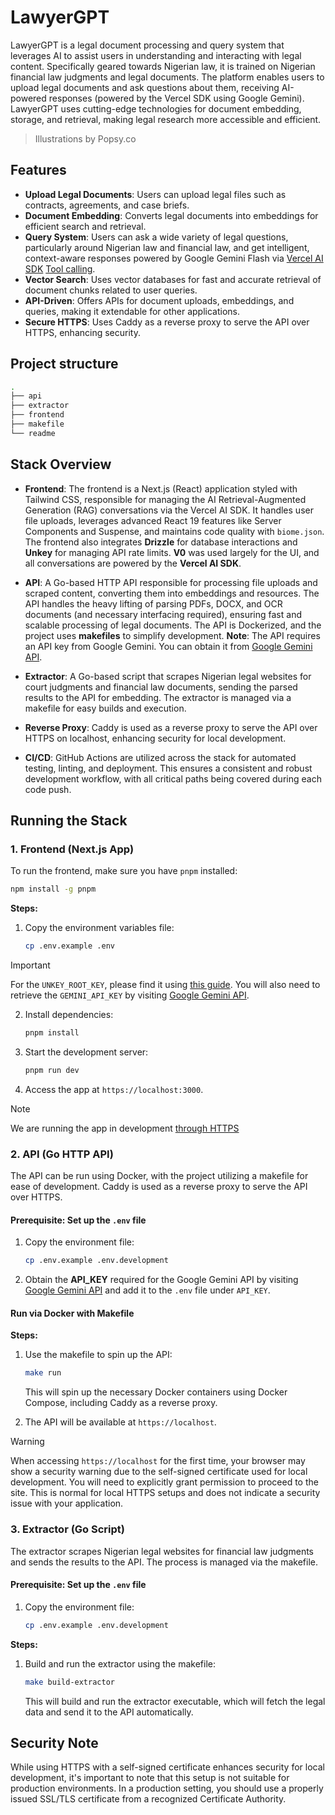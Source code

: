 # LawyerGPT

LawyerGPT is a legal document processing and query system that leverages AI to assist users in understanding and interacting with legal content. Specifically geared towards Nigerian law, it is trained on Nigerian financial law judgments and legal documents. The platform enables users to upload legal documents and ask questions about them, receiving AI-powered responses (powered by the Vercel SDK using Google Gemini). LawyerGPT uses cutting-edge technologies for document embedding, storage, and retrieval, making legal research more accessible and efficient.

> Illustrations by Popsy.co

## Features

- **Upload Legal Documents**: Users can upload legal files such as contracts, agreements, and case briefs.
- **Document Embedding**: Converts legal documents into embeddings for efficient search and retrieval.
- **Query System**: Users can ask a wide variety of legal questions, particularly around Nigerian law and financial law, and get intelligent, context-aware responses powered by Google Gemini Flash via [Vercel AI SDK](https://sdk.vercel.ai/docs/introduction) [Tool calling](https://sdk.vercel.ai/docs/ai-sdk-core/tools-and-tool-calling).
- **Vector Search**: Uses vector databases for fast and accurate retrieval of document chunks related to user queries.
- **API-Driven**: Offers APIs for document uploads, embeddings, and queries, making it extendable for other applications.
- **Secure HTTPS**: Uses Caddy as a reverse proxy to serve the API over HTTPS, enhancing security.

## Project structure

```bash
.
├── api
├── extractor
├── frontend
├── makefile
└── readme
```

## Stack Overview

- **Frontend**: The frontend is a Next.js (React) application styled with Tailwind CSS, responsible for managing the AI Retrieval-Augmented Generation (RAG) conversations via the Vercel AI SDK. It handles user file uploads, leverages advanced React 19 features like Server Components and Suspense, and maintains code quality with `biome.json`. The frontend also integrates **Drizzle** for database interactions and **Unkey** for managing API rate limits. **V0** was used largely for the UI, and all conversations are powered by the **Vercel AI SDK**.

- **API**: A Go-based HTTP API responsible for processing file uploads and scraped content, converting them into embeddings and resources. The API handles the heavy lifting of parsing PDFs, DOCX, and OCR documents (and necessary interfacing required), ensuring fast and scalable processing of legal documents. The API is Dockerized, and the project uses **makefiles** to simplify development. **Note**: The API requires an API key from Google Gemini. You can obtain it from [Google Gemini API](https://ai.google.dev/gemini-api/docs/api-key).

- **Extractor**: A Go-based script that scrapes Nigerian legal websites for court judgments and financial law documents, sending the parsed results to the API for embedding. The extractor is managed via a makefile for easy builds and execution.

- **Reverse Proxy**: Caddy is used as a reverse proxy to serve the API over HTTPS on localhost, enhancing security for local development.

- **CI/CD**: GitHub Actions are utilized across the stack for automated testing, linting, and deployment. This ensures a consistent and robust development workflow, with all critical paths being covered during each code push.

## Running the Stack

### 1. **Frontend (Next.js App)**

To run the frontend, make sure you have `pnpm` installed:

```bash
npm install -g pnpm
```

**Steps:**

1. Copy the environment variables file:

   ```bash
   cp .env.example .env
   ```

> [!IMPORTANT]
> For the `UNKEY_ROOT_KEY`, please find
> it using [this guide](https://www.unkey.com/docs/ratelimiting/introduction).
> You will also need to retrieve the `GEMINI_API_KEY` by visiting [Google Gemini API](https://ai.google.dev/gemini-api/docs/api-key).

2. Install dependencies:

   ```bash
   pnpm install
   ```

3. Start the development server:

   ```bash
   pnpm run dev
   ```

4. Access the app at `https://localhost:3000`.

> [!NOTE]
> We are running the app in development [through HTTPS](https://vercel.com/guides/access-nextjs-localhost-https-certificate-self-signed)

### 2. **API (Go HTTP API)**

The API can be run using Docker, with the project utilizing a makefile for ease of development. Caddy is used as a reverse proxy to serve the API over HTTPS.

#### Prerequisite: **Set up the `.env` file**

1. Copy the environment file:

   ```bash
   cp .env.example .env.development
   ```

2. Obtain the **API_KEY** required for the Google Gemini API by visiting [Google Gemini API](https://ai.google.dev/gemini-api/docs/api-key) and add it to the `.env` file under `API_KEY`.

#### Run via Docker with Makefile

**Steps:**

1. Use the makefile to spin up the API:

   ```bash
   make run
   ```

   This will spin up the necessary Docker containers using Docker Compose, including Caddy as a reverse proxy.

2. The API will be available at `https://localhost`.

> [!WARNING]
> When accessing `https://localhost` for the first time, your browser may show a security warning due to the self-signed certificate used for local development. You will need to explicitly grant permission to proceed to the site. This is normal for local HTTPS setups and does not indicate a security issue with your application.

### 3. **Extractor (Go Script)**

The extractor scrapes Nigerian legal websites for financial law judgments and sends the results to the API. The process is managed via the makefile.

#### Prerequisite: **Set up the `.env` file**

1. Copy the environment file:

   ```bash
   cp .env.example .env.development
   ```

**Steps:**

1. Build and run the extractor using the makefile:

   ```bash
   make build-extractor
   ```

   This will build and run the extractor executable, which will fetch the legal data and send it to the API automatically.

## Security Note

While using HTTPS with a self-signed certificate enhances security for local development, it's important to note that this setup is not suitable for production environments. In a production setting, you should use a properly issued SSL/TLS certificate from a recognized Certificate Authority.
